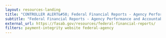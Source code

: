 ```yaml
---
layout: resources-landing
title: "CONTROLLER ALERT&#58; Federal Financial Reports - Agency Performance and Accountability Reports (PAR) or Agency Financial Reports (AFR): Accessible through the Federal Accounting Standards Advisory Board (FASAB) website"
subtitle: "Federal Financial Reports - Agency Performance and Accountability Reports (PAR) or Agency Financial Reports (AFR): Accessible through the Federal Accounting Standards Advisory Board (FASAB) website"
external_url: https://fasab.gov/resources/federal-financial-reports/
filters: payment-integrity website federal-agency
---
```

